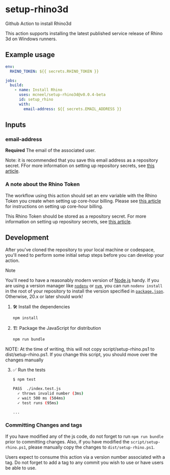 # setup-rhino3d

Github Action to install Rhino3d

This action supports installing the latest published service release of Rhino 3d on Windows runners.

## Example usage

```yaml
env:
  RHINO_TOKEN: ${{ secrets.RHINO_TOKEN }}

jobs:
  build:
    - name: Install Rhino
      uses: mcneel/setup-rhino3d@v0.0.4-beta
      id: setup_rhino
      with:
        email-address: ${{ secrets.EMAIL_ADDRESS }}
```

## Inputs

### email-address

**Required** The email of the associated user.

Note: it is recommended that you save this email address as a repository secret. FFor more information
on setting up repository secrets, see [this article](https://docs.github.com/en/actions/security-guides/using-secrets-in-github-actions?tool=webui#creating-secrets-for-a-repository).

### A note about the Rhino Token

The workflow using this action should set an env variable with the Rhino Token you create when setting up core-hour billing. Please see
[this article](https://developer.rhino3d.com/guides/compute/core-hour-billing/#setting-up-core-hour-billing)
for instructions on setting up core-hour billing.

This Rhino Token should be stored as a repository secret. For more information
on setting up repository secrets, see [this article](https://docs.github.com/en/actions/security-guides/using-secrets-in-github-actions?tool=webui#creating-secrets-for-a-repository).

## Development

After you've cloned the repository to your local machine or codespace, you'll
need to perform some initial setup steps before you can develop your action.

> [!NOTE]
>
> You'll need to have a reasonably modern version of
> [Node.js](https://nodejs.org) handy. If you are using a version manager like
> [`nodenv`](https://github.com/nodenv/nodenv) or
> [`nvm`](https://github.com/nvm-sh/nvm), you can run `nodenv install` in the
> root of your repository to install the version specified in
> [`package.json`](./package.json). Otherwise, 20.x or later should work!

1. 🛠️ Install the dependencies

   ```bash
   npm install
   ```

2. 🏗️ Package the JavaScript for distribution

   ```bash
   npm run bundle
   ```

NOTE: At the time of writing, this will not copy script/setup-rhino.ps1 to
dist/setup-rhino.ps1. If you change this script, you should move over the
changes manually

3. ✅ Run the tests

   ```bash
   $ npm test

   PASS  ./index.test.js
     ✓ throws invalid number (3ms)
     ✓ wait 500 ms (504ms)
     ✓ test runs (95ms)

   ...
   ```

### Committing Changes and tags

If you have modified any of the js code, do not forget to run `npm run bundle` prior to committing changes. Also, if you have modified the `script/setup-rhino.ps1`, please manually copy the changes to `dist/setup-rhino.ps1`.

Users expect to consume this action via a version number associated with a tag. Do not forget to add a tag to any commit you wish to use or have users be able
to use.
